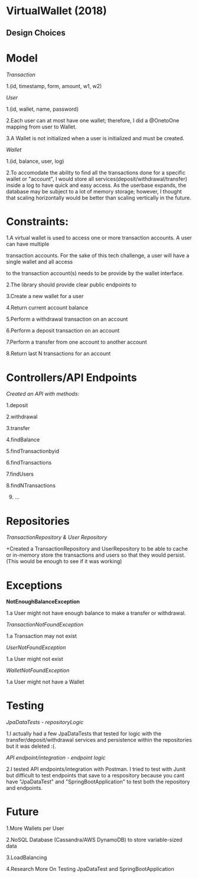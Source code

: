 # VirtualWallet (2018)

Design Choices
----------------------------------
# Model
*Transaction*

1.(id, timestamp, form, amount, w1, w2)


*User*

1.(id, wallet, name, password)

2.Each user can at most have one wallet; therefore, I did a @OnetoOne mapping from user to Wallet.

3.A Wallet is not initialized when a user is initialized and must be created.


*Wallet*

1.(id, balance, user, log)

2.To accomodate the ability to find all the transactions done for a specific wallet or "account", I would store all services(deposit/withdrawal/transfer) inside a log to have quick and easy access. As the userbase expands, the database may be subject to a lot of memory storage; however, I thought that scaling horizontally would be better than scaling vertically in the future. 


# Constraints: 
1.A virtual wallet is used to access one or more transaction accounts. A user can have multiple

transaction accounts. For the sake of this tech challenge, a user will have a single wallet and all access

to the transaction account(s) needs to be provide by the wallet interface.

2.The library should provide clear public endpoints to

3.Create a new wallet for a user

4.Return current account balance

5.Perform a withdrawal transaction on an account

6.Perform a deposit transaction on an account

7.Perform a transfer from one account to another account

8.Return last N transactions for an account


# Controllers/API Endpoints

*Created an API with methods:*

1.deposit

2.withdrawal

3.transfer

4.findBalance

5.findTransactionbyid

6.findTransactions

7.findUsers

8.findNTransactions

9. ...


# Repositories

*TransactionRepository & User Repository*

+Created a TransactionRepository and UserRepository to be able to cache or in-memory store the transactions and users so that they would persist. (This would be enough to see if it was working)


# Exceptions

**NotEnoughBalanceException**

1.a User might not have enough balance to make a transfer or withdrawal.

*TransactionNotFoundException*

1.a Transaction may not exist

*UserNotFoundException*

1.a User might not exist

*WalletNotFoundException*

1.a User might not have a Wallet


# Testing
*JpaDataTests - repositoryLogic*

1.I actually had a few JpaDataTests that tested for logic with the transfer/deposit/withdrawal services and persistence within the repositories but it was deleted :(. 

*API endpoint/integration - endpoint logic*

2.I tested API endpoints/integration with Postman. I tried to test with Junit but difficult to test endpoints that save to a respository because you cant have "JpaDataTest" and "SpringBootApplication" to test both the repository and endpoints.


# Future

1.More Wallets per User

2.NoSQL Database (Cassandra/AWS DynamoDB) to store variable-sized data 

3.LoadBalancing

4.Research More On Testing JpaDataTest and SpringBootApplication



